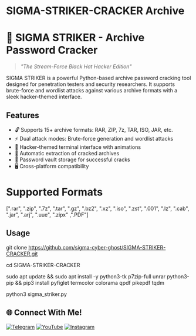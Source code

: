 # SIGMA-STRIKER-CRACKER Archive

# 🚀 SIGMA STRIKER - Archive Password Cracker

> *"The Stream-Force Black Hat Hacker Edition"*

SIGMA STRIKER is a powerful Python-based archive password cracking tool designed for penetration testers and security researchers. It supports brute-force and wordlist attacks against various archive formats with a sleek hacker-themed interface.

## Features

- 🔓 Supports 15+ archive formats: RAR, ZIP, 7z, TAR, ISO, JAR, etc.
- ⚡ Dual attack modes: Brute-force generation and wordlist attacks
- 🎨 Hacker-themed terminal interface with animations
- 📁 Automatic extraction of cracked archives
- 🔐 Password vault storage for successful cracks
- 🖥️ Cross-platform compatibility

# Supported Formats
[".rar", ".zip", ".7z", ".tar", ".gz", ".bz2", ".xz", ".iso", ".zst", ".001", ".lz", ".cab", ".jar", ".arj", ".uue", ".zipx" ,".PDF"]

## Usage

git clone https://github.com/sigma-cyber-ghost/SIGMA-STRIKER-CRACKER.git

cd SIGMA-STRIKER-CRACKER

sudo apt update && sudo apt install -y python3-tk p7zip-full unrar python3-pip && pip3 install pyfiglet termcolor colorama qpdf pikepdf tqdm

python3 sigma_striker.py


## 🌐 Connect With Me!
[![Telegram](https://img.shields.io/badge/Telegram-Sigma_Ghost-blue?logo=telegram)](https://t.me/Sigma_Cyber_Ghost)
[![YouTube](https://img.shields.io/badge/YouTube-Sigma_Ghost-red?logo=youtube)](https://www.youtube.com/@sigma_ghost_hacking)
[![Instagram](https://img.shields.io/badge/Instagram-Safder_Khan-purple?logo=instagram)](https://www.instagram.com/safderkhan0800_/)
